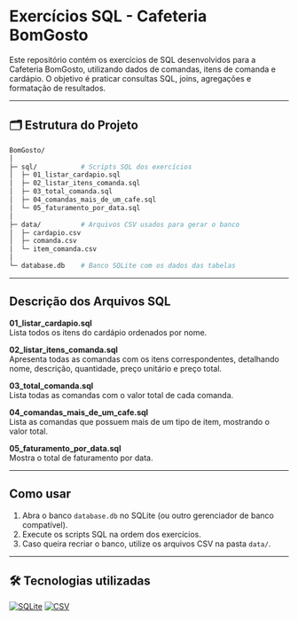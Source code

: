 # Exercícios SQL - Cafeteria BomGosto

Este repositório contém os exercícios de SQL desenvolvidos para a Cafeteria BomGosto, utilizando dados de comandas, itens de comanda e cardápio. O objetivo é praticar consultas SQL, joins, agregações e formatação de resultados.

---

## 🗂️ Estrutura do Projeto

```bash
BomGosto/
│
├─ sql/           # Scripts SQL dos exercícios
│  ├─ 01_listar_cardapio.sql
│  ├─ 02_listar_itens_comanda.sql
│  ├─ 03_total_comanda.sql
│  ├─ 04_comandas_mais_de_um_cafe.sql
│  └─ 05_faturamento_por_data.sql
│
├─ data/          # Arquivos CSV usados para gerar o banco
│  ├─ cardapio.csv
│  ├─ comanda.csv
│  └─ item_comanda.csv
│
└─ database.db    # Banco SQLite com os dados das tabelas

```
---

## Descrição dos Arquivos SQL

**01_listar_cardapio.sql**  
   Lista todos os itens do cardápio ordenados por nome.  

**02_listar_itens_comanda.sql**  
   Apresenta todas as comandas com os itens correspondentes, detalhando nome, descrição, quantidade, preço unitário e preço total.  

**03_total_comanda.sql**  
   Lista todas as comandas com o valor total de cada comanda.  

**04_comandas_mais_de_um_cafe.sql**  
   Lista as comandas que possuem mais de um tipo de item, mostrando o valor total.  

**05_faturamento_por_data.sql**  
   Mostra o total de faturamento por data.  

---

## Como usar

1. Abra o banco `database.db` no SQLite (ou outro gerenciador de banco compatível).
2. Execute os scripts SQL na ordem dos exercícios.
3. Caso queira recriar o banco, utilize os arquivos CSV na pasta `data/`.

---


## 🛠 Tecnologias utilizadas

[![SQLite](https://img.shields.io/badge/SQLite-07405E?style=for-the-badge&logo=sqlite&logoColor=white)](https://www.sqlite.org/)
[![CSV](https://img.shields.io/badge/CSV-217346?style=for-the-badge&logo=csv&logoColor=white)](https://pt.wikipedia.org/wiki/Comma-separated_values)